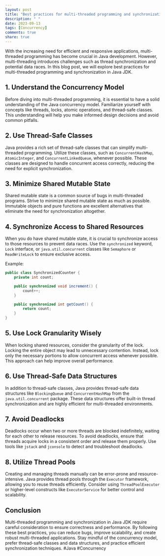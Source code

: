 ```yaml
---
layout: post
title: "Best practices for multi-threaded programming and synchronization in Java JDK"
description: " "
date: 2023-09-13
tags: [Concurrency]
comments: true
share: true
---
```


With the increasing need for efficient and responsive applications, multi-threaded programming has become crucial in Java development. However, multi-threading introduces challenges such as thread synchronization and potential data races. In this blog post, we will explore best practices for multi-threaded programming and synchronization in Java JDK.

## 1. Understand the Concurrency Model
Before diving into multi-threaded programming, it is essential to have a solid understanding of the Java concurrency model. Familiarize yourself with concepts like threads, locks, atomic operations, and thread-safe classes. This understanding will help you make informed design decisions and avoid common pitfalls.

## 2. Use Thread-Safe Classes
Java provides a rich set of thread-safe classes that can simplify multi-threaded programming. Utilize these classes, such as `ConcurrentHashMap`, `AtomicInteger`, and `ConcurrentLinkedQueue`, whenever possible. These classes are designed to handle concurrent access correctly, reducing the need for explicit synchronization.

## 3. Minimize Shared Mutable State
Shared mutable state is a common source of bugs in multi-threaded programs. Strive to minimize shared mutable state as much as possible. Immutable objects and pure functions are excellent alternatives that eliminate the need for synchronization altogether.

## 4. Synchronize Access to Shared Resources
When you do have shared mutable state, it is crucial to synchronize access to those resources to prevent data races. Use the `synchronized` keyword, `Lock` interface, or `java.util.concurrent` classes like `Semaphore` or `ReadWriteLock` to ensure exclusive access.

Example:
```java
public class SynchronizedCounter {
    private int count;

    public synchronized void increment() {
        count++;
    }

    public synchronized int getCount() {
        return count;
    }
}
```

## 5. Use Lock Granularity Wisely
When locking shared resources, consider the granularity of the lock. Locking the entire object may lead to unnecessary contention. Instead, lock only the necessary portions to allow concurrent access whenever possible. This approach can help improve overall performance.

## 6. Use Thread-Safe Data Structures
In addition to thread-safe classes, Java provides thread-safe data structures like `BlockingQueue` and `ConcurrentHashMap` from the `java.util.concurrent` package. These data structures offer built-in thread synchronization and are highly efficient for multi-threaded environments.

## 7. Avoid Deadlocks
Deadlocks occur when two or more threads are blocked indefinitely, waiting for each other to release resources. To avoid deadlocks, ensure that threads acquire locks in a consistent order and release them properly. Use tools like `jstack` and `jconsole` to detect and troubleshoot deadlocks.

## 8. Utilize Thread Pools
Creating and managing threads manually can be error-prone and resource-intensive. Java provides thread pools through the `Executor` framework, allowing you to reuse threads efficiently. Consider using `ThreadPoolExecutor` or higher-level constructs like `ExecutorService` for better control and scalability.

## Conclusion
Multi-threaded programming and synchronization in Java JDK require careful consideration to ensure correctness and performance. By following these best practices, you can reduce bugs, improve scalability, and create robust multi-threaded applications. Stay mindful of the concurrency model, prefer thread-safe classes and data structures, and practice efficient synchronization techniques. #Java #Concurrency